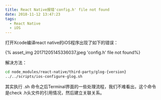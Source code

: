 ```yaml
---
title: React Native报错'config.h' file not found
date: 2018-11-12 13:47:23
tags:
  - React Native
  - iOS
---
```


打开Xcode编译react native的iOS程序出现了如下的错误：

{% asset_img 20171205145336037.jpeg 'config.h' file not found%}

<!-- more -->

解决方法：

``` bash
cd node_modules/react-native/third-party/glog-{version}
../../scripts/ios-configure-glog.sh
```

其实执行 .sh 命令之后Terminal界面的一些处理流程，我们不难看出，这个命令是check .h头文件的引用情况，然后建立关联关系。